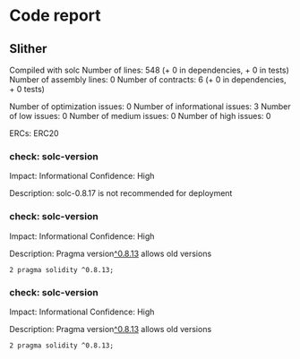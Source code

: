 # Code report

## Slither


Compiled with solc
Number of lines: 548 (+ 0 in dependencies, + 0 in tests)
Number of assembly lines: 0
Number of contracts: 6 (+ 0 in dependencies, + 0 tests) 

Number of optimization issues: 0
Number of informational issues: 3
Number of low issues: 0
Number of medium issues: 0
Number of high issues: 0

ERCs: ERC20

### check: solc-version

Impact: Informational
Confidence: High

Description: solc-0.8.17 is not recommended for deployment


### check: solc-version

Impact: Informational
Confidence: High

Description: Pragma version[^0.8.13](src/smart-contracts/interfaces/IVeriToken.sol#L2) allows old versions


```Solidity
2 pragma solidity ^0.8.13;
```

### check: solc-version

Impact: Informational
Confidence: High

Description: Pragma version[^0.8.13](src/smart-contracts/VeriToken.sol#L2) allows old versions


```Solidity
2 pragma solidity ^0.8.13;
```
